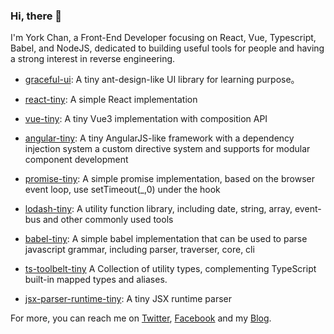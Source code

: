 ### Hi, there 👋

I'm York Chan, a Front-End Developer focusing on React, Vue, Typescript, Babel, and NodeJS, dedicated to building useful tools for people and having a strong interest in reverse engineering.

- [graceful-ui](https://github.com/chenxiaoyao6228/graceful-ui): A tiny ant-design-like UI library for learning purpose。

- [react-tiny](https://github.com/chenxiaoyao6228/js-rocks/blob/master/packages/react-tiny): A simple React implementation

- [vue-tiny](https://github.com/chenxiaoyao6228/js-rocks/blob/master/packages/vue-tiny): A tiny Vue3 implementation with composition API

- [angular-tiny](https://github.com/chenxiaoyao6228/angular-tiny): A tiny AngularJS-like framework with a dependency injection system a custom directive system and supports for modular component development

- [promise-tiny](https://github.com/chenxiaoyao6228/js-rocks/blob/master/packages/promise-tiny): A simple promise implementation, based on the browser event loop, use setTimeout(\_,0) under the hook

- [lodash-tiny](https://github.com/chenxiaoyao6228/js-rocks/blob/master/packages/lodash-tiny): A utility function library, including date, string, array, event-bus and other commonly used tools

- [babel-tiny](https://github.com/chenxiaoyao6228/js-rocks/blob/master/packages/babel-tiny): A simple babel implementation that can be used to parse javascript grammar, including parser, traverser, core, cli

- [ts-toolbelt-tiny](https://github.com/chenxiaoyao6228/js-rocks/blob/main/packages/ts-toolbelt-tiny) A Collection of utility types, complementing TypeScript built-in mapped types and aliases.

- [jsx-parser-runtime-tiny](https://github.com/chenxiaoyao6228/js-rocks/blob/master/packages/jsx-parser-tiny): A tiny JSX runtime parser

For more, you can reach me on [Twitter](https://twitter.com/chan_york), [Facebook](https://www.facebook.com/xiaoyao.chen.754) and my [Blog](https://github.com/chenxiaoyao6228/fe-notes).
